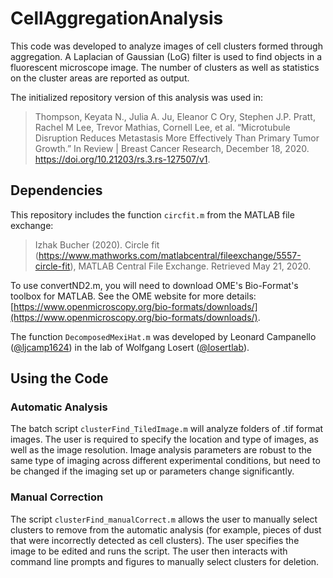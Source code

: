 # CellAggregationAnalysis
This code was developed to analyze images of cell clusters formed through aggregation.  A Laplacian of Gaussian (LoG) filter is used to find objects in a fluorescent microscope image.  The number of clusters as well as statistics on the cluster areas are reported as output.

The initialized repository version of this analysis was used in:
> Thompson, Keyata N., Julia A. Ju, Eleanor C Ory, Stephen J.P. Pratt, Rachel M Lee, Trevor Mathias, Cornell Lee, et al. “Microtubule Disruption Reduces Metastasis More Effectively Than Primary Tumor Growth.” In Review | Breast Cancer Research, December 18, 2020. https://doi.org/10.21203/rs.3.rs-127507/v1.

## Dependencies
This repository includes the function `circfit.m` from the MATLAB file exchange:
> Izhak Bucher (2020). Circle fit (https://www.mathworks.com/matlabcentral/fileexchange/5557-circle-fit), MATLAB Central File Exchange. Retrieved May 21, 2020.

To use convertND2.m, you will need to download OME's Bio-Format's toolbox for MATLAB.  See the OME website for more details: [https://www.openmicroscopy.org/bio-formats/downloads/](https://www.openmicroscopy.org/bio-formats/downloads/).

The function `DecomposedMexiHat.m` was developed by Leonard Campanello ([@ljcamp1624](https://github.com/ljcamp1624)) in the lab of Wolfgang Losert ([@losertlab](https://github.com/losertlab)).

## Using the Code
### Automatic Analysis
The batch script `clusterFind_TiledImage.m` will analyze folders of .tif format images.  The user is required to specify the location and type of images, as well as the image resolution.  Image analysis parameters are robust to the same type of imaging across different experimental conditions, but need to be changed if the imaging set up or parameters change significantly.

### Manual Correction
The script `clusterFind_manualCorrect.m` allows the user to manually select clusters to remove from the automatic analysis (for example, pieces of dust that were incorrectly detected as cell clusters).  The user specifies the image to be edited and runs the script.  The user then interacts with command line prompts and figures to manually select clusters for deletion.
